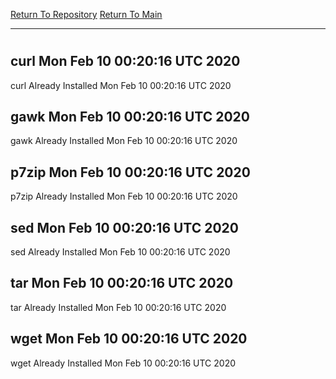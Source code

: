 [Return To Repository](https://github.com/deathbybandaid/piholeparser/)
[Return To Main](https://github.com/deathbybandaid/piholeparser/blob/master/RecentRunLogs/Mainlog.md)
____________________________________
# 
## curl Mon Feb 10 00:20:16 UTC 2020
curl Already Installed Mon Feb 10 00:20:16 UTC 2020
## gawk Mon Feb 10 00:20:16 UTC 2020
gawk Already Installed Mon Feb 10 00:20:16 UTC 2020
## p7zip Mon Feb 10 00:20:16 UTC 2020
p7zip Already Installed Mon Feb 10 00:20:16 UTC 2020
## sed Mon Feb 10 00:20:16 UTC 2020
sed Already Installed Mon Feb 10 00:20:16 UTC 2020
## tar Mon Feb 10 00:20:16 UTC 2020
tar Already Installed Mon Feb 10 00:20:16 UTC 2020
## wget Mon Feb 10 00:20:16 UTC 2020
wget Already Installed Mon Feb 10 00:20:16 UTC 2020
